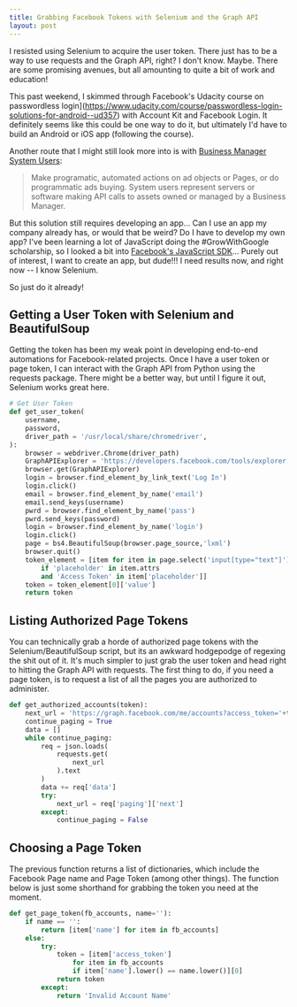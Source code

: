 ```yaml
---
title: Grabbing Facebook Tokens with Selenium and the Graph API
layout: post
---
```


I resisted using Selenium to acquire the user token.  There just has to be a way to
use requests and the Graph API, right?  I don't know.  Maybe. There are some promising
avenues, but all amounting to quite a bit of work and education!  

This past weekend, I skimmed through Facebook's Udacity course on passwordless login](https://www.udacity.com/course/passwordless-login-solutions-for-android--ud357)
with Account Kit and Facebook Login.  It definitely seems like this could be one way to do it,
but ultimately I'd have to build an Android or iOS app (following the course).  

Another route that I might still look more into is with 
[Business Manager System Users](https://developers.facebook.com/docs/marketing-api/businessmanager/systemuser):
> Make programatic, automated actions on ad objects or Pages, or do programmatic ads buying. System users 
> represent servers or software making API calls to assets owned or managed by a Business Manager. 

But this solution still requires developing an app... Can I use an app my company already has, or
would that be weird? Do I have to develop my own app? I've been learning a lot of JavaScript doing the 
#GrowWithGoogle scholarship, so I looked a bit into 
[Facebook's JavaScript SDK](https://developers.facebook.com/docs/javascript)... Purely out of interest,
I want to create an app, but dude!!! I need results now, and right now -- I know Selenium.

So just do it already!

## Getting a User Token with Selenium and BeautifulSoup
Getting the token has been my weak point in developing end-to-end automations for Facebook-related
projects.  Once I have a user token or page token, I can interact with the Graph API from Python using the requests
package. There might be a better way, but until I figure it out, Selenium works great here.


```python
# Get User Token
def get_user_token(
    username,
    password,
    driver_path = '/usr/local/share/chromedriver',
):
    browser = webdriver.Chrome(driver_path)
    GraphAPIExplorer = 'https://developers.facebook.com/tools/explorer'
    browser.get(GraphAPIExplorer)
    login = browser.find_element_by_link_text('Log In')
    login.click()
    email = browser.find_element_by_name('email')
    email.send_keys(username)
    pwrd = browser.find_element_by_name('pass')
    pwrd.send_keys(password)
    login = browser.find_element_by_name('login')
    login.click()
    page = bs4.BeautifulSoup(browser.page_source,'lxml')
    browser.quit()
    token_element = [item for item in page.select('input[type="text"]')
        if 'placeholder' in item.attrs
        and 'Access Token' in item['placeholder']]
    token = token_element[0]['value']
    return token
```

## Listing Authorized Page Tokens
You can technically grab a horde of authorized page tokens with the Selenium/BeautifulSoup script,
but its an awkward hodgepodge of regexing the shit out of it.  It's much simpler to just grab the
user token and head right to hitting the Graph API with requests.  The first thing to do, if you
need a page token, is to request a list of all the pages you are authorized to administer.

```python
def get_authorized_accounts(token):
    next_url = 'https://graph.facebook.com/me/accounts?access_token='+token
    continue_paging = True
    data = []
    while continue_paging:
        req = json.loads(
            requests.get(
                next_url
            ).text
        )
        data += req['data']
        try:
            next_url = req['paging']['next']
        except:
            continue_paging = False
```

## Choosing a Page Token
The previous function returns a list of dictionaries, which include the Facebook Page name and
Page Token (among other things).  The function below is just some shorthand for grabbing the token
you need at the moment.  

```python
def get_page_token(fb_accounts, name=''):
    if name == '':
        return [item['name'] for item in fb_accounts]
    else:
        try:
            token = [item['access_token']
                for item in fb_accounts
                if item['name'].lower() == name.lower()][0]
            return token
        except:
            return 'Invalid Account Name'
```
